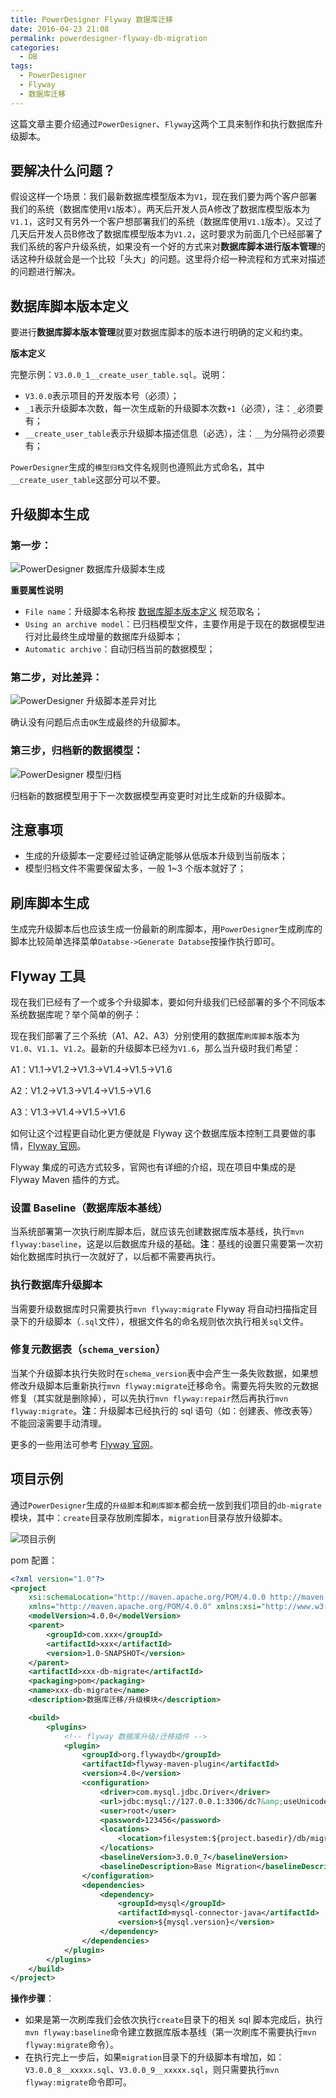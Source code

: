 ```yaml
---
title: PowerDesigner Flyway 数据库迁移
date: 2016-04-23 21:08
permalink: powerdesigner-flyway-db-migration
categories:
  - DB
tags:
  - PowerDesigner
  - Flyway
  - 数据库迁移
---
```


这篇文章主要介绍通过`PowerDesigner`、`Flyway`这两个工具来制作和执行数据库升级脚本。

<!-- more -->

## 要解决什么问题？
假设这样一个场景：我们最新数据库模型版本为`V1`，现在我们要为两个客户部署我们的系统（数据库使用`V1`版本）。两天后开发人员A修改了数据库模型版本为`V1.1`，这时又有另外一个客户想部署我们的系统（数据库使用`V1.1`版本）。又过了几天后开发人员B修改了数据库模型版本为`V1.2`，这时要求为前面几个已经部署了我们系统的客户升级系统，如果没有一个好的方式来对**数据库脚本进行版本管理**的话这种升级就会是一个比较「头大」的问题。这里将介绍一种流程和方式来对描述的问题进行解决。

## 数据库脚本版本定义
要进行**数据库脚本版本管理**就要对数据库脚本的版本进行明确的定义和约束。

**版本定义**

完整示例：`V3.0.0_1__create_user_table.sql`。说明：

* `V3.0.0`表示项目的开发版本号（必须）；
* `_1`表示升级脚本次数，每一次生成新的升级脚本次数`+1`（必须），注：`_`必须要有；
* `__create_user_table`表示升级脚本描述信息（必选），注：`__`为分隔符必须要有；

`PowerDesigner`生成的`模型归档`文件名规则也遵照此方式命名，其中`__create_user_table`这部分可以不要。

## 升级脚本生成
### 第一步：
![PowerDesigner 数据库升级脚本生成][]

**重要属性说明**

* `File name`：升级脚本名称按 [数据库脚本版本定义](#数据库脚本版本定义) 规范取名；
* `Using an archive model`：已归档模型文件，主要作用是于现在的数据模型进行对比最终生成增量的数据库升级脚本；
* `Automatic archive`：自动归档当前的数据模型；

### 第二步，对比差异：
![PowerDesigner 升级脚本差异对比][]

确认没有问题后点击`OK`生成最终的升级脚本。

### 第三步，归档新的数据模型：
![PowerDesigner 模型归档][]

归档新的数据模型用于下一次数据模型再变更时对比生成新的升级脚本。

## 注意事项
* 生成的升级脚本一定要经过验证确定能够从低版本升级到当前版本；
* 模型归档文件不需要保留太多，一般 1~3 个版本就好了；

## 刷库脚本生成
生成完升级脚本后也应该生成一份最新的刷库脚本，用`PowerDesigner`生成刷库的脚本比较简单选择菜单`Databse->Generate Databse`按操作执行即可。

## Flyway 工具
现在我们已经有了一个或多个升级脚本，要如何升级我们已经部署的多个不同版本系统数据库呢？举个简单的例子：

现在我们部署了三个系统（A1、A2、A3）分别使用的数据库`刷库脚本`版本为`V1.0`、`V1.1`、`V1.2`。最新的升级脚本已经为`V1.6`，那么当升级时我们希望：

A1：V1.1->V1.2->V1.3->V1.4->V1.5->V1.6

A2：V1.2->V1.3->V1.4->V1.5->V1.6

A3：V1.3->V1.4->V1.5->V1.6

如何让这个过程更自动化更方便就是 Flyway 这个数据库版本控制工具要做的事情，[Flyway 官网]。

Flyway 集成的可选方式较多，官网也有详细的介绍，现在项目中集成的是 Flyway Maven 插件的方式。

### 设置 Baseline（数据库版本基线）
当系统部署第一次执行刷库脚本后，就应该先创建数据库版本基线，执行`mvn flyway:baseline`，这是以后数据库升级的基础。**注**：基线的设置只需要第一次初始化数据库时执行一次就好了，以后都不需要再执行。

### 执行数据库升级脚本
当需要升级数据库时只需要执行`mvn flyway:migrate` Flyway 将自动扫描指定目录下的升级脚本（`.sql`文件），根据文件名的命名规则依次执行相关`sql`文件。

### 修复元数据表（`schema_version`）
当某个升级脚本执行失败时在`schema_version`表中会产生一条失败数据，如果想修改升级脚本后重新执行`mvn flyway:migrate`迁移命令。需要先将失败的元数据修复（其实就是删除掉），可以先执行`mvn flyway:repair`然后再执行`mvn flyway:migrate`。**注**：升级脚本已经执行的 sql 语句（如：创建表、修改表等）不能回滚需要手动清理。

更多的一些用法可参考 [Flyway 官网]。

## 项目示例
通过`PowerDesigner`生成的`升级脚本`和`刷库脚本`都会统一放到我们项目的`db-migrate`模块，其中：`create`目录存放刷库脚本，`migration`目录存放升级脚本。

![项目示例][]

pom 配置：

```xml
<?xml version="1.0"?>
<project
    xsi:schemaLocation="http://maven.apache.org/POM/4.0.0 http://maven.apache.org/xsd/maven-4.0.0.xsd"
    xmlns="http://maven.apache.org/POM/4.0.0" xmlns:xsi="http://www.w3.org/2001/XMLSchema-instance">
    <modelVersion>4.0.0</modelVersion>
    <parent>
        <groupId>com.xxx</groupId>
        <artifactId>xxx</artifactId>
        <version>1.0-SNAPSHOT</version>
    </parent>
    <artifactId>xxx-db-migrate</artifactId>
    <packaging>pom</packaging>
    <name>xxx-db-migrate</name>
    <description>数据库迁移/升级模块</description>

    <build>
        <plugins>
            <!-- flyway 数据库升级/迁移插件 -->
            <plugin>
                <groupId>org.flywaydb</groupId>
                <artifactId>flyway-maven-plugin</artifactId>
                <version>4.0</version>
                <configuration>
                    <driver>com.mysql.jdbc.Driver</driver>
                    <url>jdbc:mysql://127.0.0.1:3306/dc?&amp;useUnicode=true&amp;characterEncoding=utf-8&amp;autoReconnect=true</url>
                    <user>root</user>
                    <password>123456</password>
                    <locations>
                        <location>filesystem:${project.basedir}/db/migration</location>
                    </locations>
                    <baselineVersion>3.0.0_7</baselineVersion>
                    <baselineDescription>Base Migration</baselineDescription>
                </configuration>
                <dependencies>
                    <dependency>
                        <groupId>mysql</groupId>
                        <artifactId>mysql-connector-java</artifactId>
                        <version>${mysql.version}</version>
                    </dependency>
                </dependencies>
            </plugin>
        </plugins>
    </build>
</project>
```

**操作步骤**：

- 如果是第一次刷库我们会依次执行`create`目录下的相关 sql 脚本完成后，执行`mvn flyway:baseline`命令建立数据库版本基线（第一次刷库不需要执行`mvn flyway:migrate`命令）。
- 在执行完上一步后，如果`migration`目录下的升级脚本有增加，如：`V3.0.0_8__xxxxx.sql`、`V3.0.0_9__xxxxx.sql`，则只需要执行`mvn flyway:migrate`命令即可。


[PowerDesigner 数据库升级脚本生成]: /uploads/powerdesigner-flyway-db-migration/db-migrate-script-gen.png
[PowerDesigner 升级脚本差异对比]: /uploads/powerdesigner-flyway-db-migration/db-model-diff.png
[PowerDesigner 模型归档]: /uploads/powerdesigner-flyway-db-migration/db-model-archive.png
[Flyway 官网]: https://flywaydb.org
[项目示例]: /uploads/powerdesigner-flyway-db-migration/project-demo.png
